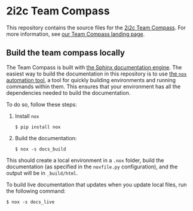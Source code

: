 # 2i2c Team Compass

This repository contains the source files for the [2i2c Team Compass](https://team-compass.2i2c.org).
For more information, see [our Team Compass landing page](https://team-compass.2i2c.org).

## Build the team compass locally

The Team Compass is built with [the Sphinx documentation engine](https://sphinx-doc.org).
The easiest way to build the documentation in this repository is to use [the `nox` automation tool](https://nox.thea.codes/), a tool for quickly building environments and running commands within them.
This ensures that your environment has all the dependencies needed to build the documentation.

To do so, follow these steps:

1. Install `nox`

   ```console
   $ pip install nox
   ```
2. Build the documentation:

   ```console
   $ nox -s docs_build
   ```

This should create a local environment in a `.nox` folder, build the documentation (as specified in the `noxfile.py` configuration), and the output will be in `_build/html`.

To build live documentation that updates when you update local files, run the following command:

```console
$ nox -s docs_live
```
